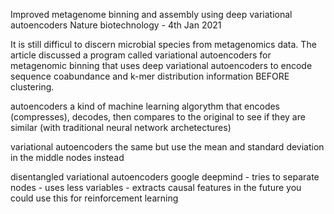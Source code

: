 Improved metagenome binning and assembly using deep variational autoencoders
Nature biotechnology - 4th Jan 2021

It is still difficul to discern microbial species from metagenomics data.
The article discussed a program called variational autoencoders for metagenomic binning that uses deep variational autoencoders to encode sequence coabundance and k-mer distribution information BEFORE clustering. 

autoencoders
a kind of machine learning algorythm that encodes (compresses), decodes, then compares to the original to see if they are similar (with traditional neural network archetectures)

variational autoencoders
the same but use the mean and standard deviation in the middle nodes instead

disentangled variational autoencoders
google deepmind - tries to separate nodes - uses less variables - extracts causal features
in the future you could use this for reinforcement learning
